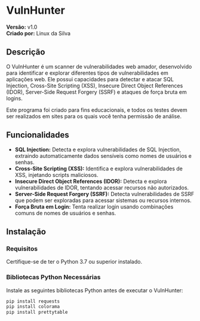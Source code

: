 # VulnHunter

**Versão:** v1.0  
**Criado por:** Linux da Silva

## Descrição

O VulnHunter é um scanner de vulnerabilidades web amador, desenvolvido para identificar e explorar diferentes tipos de vulnerabilidades em aplicações web. Ele possui capacidades para detectar e atacar SQL Injection, Cross-Site Scripting (XSS), Insecure Direct Object References (IDOR), Server-Side Request Forgery (SSRF) e ataques de força bruta em logins.

Este programa foi criado para fins educacionais, e todos os testes devem ser realizados em sites para os quais você tenha permissão de análise.

## Funcionalidades

- **SQL Injection:** Detecta e explora vulnerabilidades de SQL Injection, extraindo automaticamente dados sensíveis como nomes de usuários e senhas.
- **Cross-Site Scripting (XSS):** Identifica e explora vulnerabilidades de XSS, injetando scripts maliciosos.
- **Insecure Direct Object References (IDOR):** Detecta e explora vulnerabilidades de IDOR, tentando acessar recursos não autorizados.
- **Server-Side Request Forgery (SSRF):** Detecta vulnerabilidades de SSRF que podem ser exploradas para acessar sistemas ou recursos internos.
- **Força Bruta em Login:** Tenta realizar login usando combinações comuns de nomes de usuários e senhas.

## Instalação

### Requisitos

Certifique-se de ter o Python 3.7 ou superior instalado.

### Bibliotecas Python Necessárias

Instale as seguintes bibliotecas Python antes de executar o VulnHunter:

```bash
pip install requests
pip install colorama
pip install prettytable
